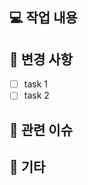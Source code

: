 ## 💻 작업 내용  
<!-- 이번 PR에서 작업한 내용을 간단하게 적어주세요 -->

## 📌 변경 사항  
<!-- 코드 변경, 기능 추가/수정, 버그 수정 등 주요 변경 사항을 기술해주세요 -->
- [ ] task 1
- [ ] task 2

## 🔗 관련 이슈  
<!-- 연결된 이슈 번호를 적어주세요 (ex. #123) -->

## 📝 기타  
<!-- 특이사항, 참고할 점, 리뷰어에게 전달할 내용 등이 있다면 작성해주세요 -->
